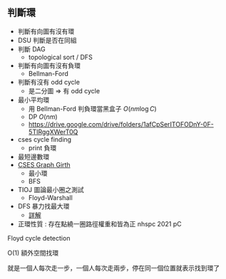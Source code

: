 ## 判斷環

- 判斷有向圖有沒有環
- DSU 判斷是否在同組
- 判斷 DAG
  - topological sort / DFS
- 判斷有向圖有沒有負環
  - Bellman-Ford
- 判斷有沒有 odd cycle
    - 是二分圖 ⇒ 有 odd cycle
- 最小平均環
  - 用 Bellman-Ford 判負環當黑盒子 $O(nm \log C)$
  - DP $O(nm)$
  - https://drive.google.com/drive/folders/1afCpSerITOFODnY-0F-5TIRggXWerT0Q
- cses cycle finding 
    - print 負環
- 最短邊數環
- [CSES Graph Girth](https://cses.fi/problemset/task/1707)
    - 最小環
    - BFS
- TIOJ 圖論最小圈之測試
    - Floyd-Warshall
- DFS 暴力找最大環
  - [詳解](https://blog.csdn.net/jin739738709/article/details/108083553)
- 正環性質 : 存在點繞一圈路徑權重和皆為正 nhspc 2021 pC

Floyd cycle detection

O(1) 額外空間找環

就是一個人每次走一步，一個人每次走兩步，停在同一個位置就表示找到環了

